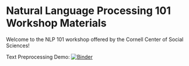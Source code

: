 # Natural Language Processing 101 Workshop Materials

Welcome to the NLP 101 workshop offered by the Cornell Center of Social Sciences!

Text Preprocessing Demo: [![Binder](https://mybinder.org/badge_logo.svg)](https://mybinder.org/v2/gh/remypstewart/nlp_101_workshop/main?labpath=nlp_101_demo_1_text_preprocessing.ipynb)

